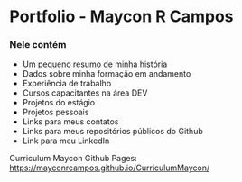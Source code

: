 <h1>Portfolio - Maycon R Campos</h1>

<h3>Nele contém</h3>

<ul>
  <li>Um pequeno resumo de minha história</li>
  <li>Dados sobre minha formação em andamento</li>
  <li>Experiência de trabalho</li>
  <li>Cursos capacitantes na área DEV</li>
  <li>Projetos do estágio</li>
  <li>Projetos pessoais</li>
  <li>Links para meus contatos</li>
  <li>Links para meus repositórios públicos do Github</li>
  <li>Link para meu LinkedIn</li>
</ul>


Curriculum Maycon Github Pages: https://mayconrcampos.github.io/CurriculumMaycon/
